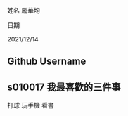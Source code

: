 姓名
龎華均


日期

2021/12/14

Github Username
---------------

s010017
我最喜歡的三件事
---------------
打球 玩手機 看書
